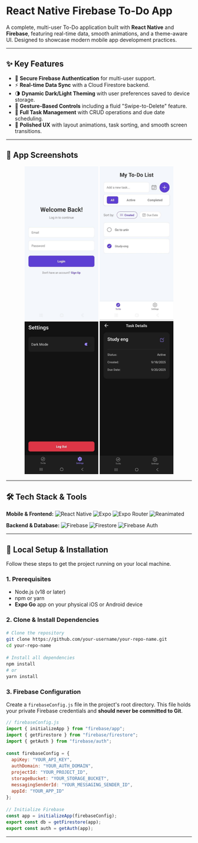 # React Native Firebase To-Do App

A complete, multi-user To-Do application built with **React Native** and **Firebase**, featuring real-time data, smooth animations, and a theme-aware UI. Designed to showcase modern mobile app development practices.

---

## ✨ Key Features

* 🔐 **Secure Firebase Authentication** for multi-user support.
* ⚡ **Real-time Data Sync** with a Cloud Firestore backend.
* 🌗 **Dynamic Dark/Light Theming** with user preferences saved to device storage.
* 👋 **Gesture-Based Controls** including a fluid "Swipe-to-Delete" feature.
* 📅 **Full Task Management** with CRUD operations and due date scheduling.
* 🚀 **Polished UX** with layout animations, task sorting, and smooth screen transitions.

---
## 📸 App Screenshots


<p align="center">
  <img src="https://github.com/z-Pearlina/mobile-todo-app/blob/main/screenshots/1.jpg" width="200" />
  <img src="https://github.com/z-Pearlina/mobile-todo-app/blob/main/screenshots/2.jpg" width="200" />
  <img src="https://github.com/z-Pearlina/mobile-todo-app/blob/main/screenshots/4.jpg" width="200" />
  <img src="https://github.com/z-Pearlina/mobile-todo-app/blob/main/screenshots/5.jpg" width="200" />
</p>


---

## 🛠️ Tech Stack & Tools

**Mobile & Frontend:**
![React Native](https://img.shields.io/badge/React_Native-20232A?style=for-the-badge\&logo=react\&logoColor=61DAFB)
![Expo](https://img.shields.io/badge/Expo-000020?style=for-the-badge\&logo=expo\&logoColor=white)
![Expo Router](https://img.shields.io/badge/Expo_Router-646CFF?style=for-the-badge\&logo=react-router\&logoColor=white)
![Reanimated](https://img.shields.io/badge/Reanimated-0055D7?style=for-the-badge\&logo=react\&logoColor=white)

**Backend & Database:**
![Firebase](https://img.shields.io/badge/Firebase-FFCA28?style=for-the-badge\&logo=firebase\&logoColor=black)
![Firestore](https://img.shields.io/badge/Firestore-FFC107?style=for-the-badge\&logo=google-cloud\&logoColor=black)
![Firebase Auth](https://img.shields.io/badge/Auth-F57C00?style=for-the-badge\&logo=firebase\&logoColor=white)

---

## 🚀 Local Setup & Installation

Follow these steps to get the project running on your local machine.

### 1. Prerequisites

* Node.js (v18 or later)
* npm or yarn
* **Expo Go** app on your physical iOS or Android device

### 2. Clone & Install Dependencies

```bash
# Clone the repository
git clone https://github.com/your-username/your-repo-name.git
cd your-repo-name

# Install all dependencies
npm install
# or
yarn install
```

### 3. Firebase Configuration

Create a `firebaseConfig.js` file in the project's root directory. This file holds your private Firebase credentials and **should never be committed to Git**.

```javascript
// firebaseConfig.js
import { initializeApp } from "firebase/app";
import { getFirestore } from "firebase/firestore";
import { getAuth } from "firebase/auth";

const firebaseConfig = {
  apiKey: "YOUR_API_KEY",
  authDomain: "YOUR_AUTH_DOMAIN",
  projectId: "YOUR_PROJECT_ID",
  storageBucket: "YOUR_STORAGE_BUCKET",
  messagingSenderId: "YOUR_MESSAGING_SENDER_ID",
  appId: "YOUR_APP_ID"
};

// Initialize Firebase
const app = initializeApp(firebaseConfig);
export const db = getFirestore(app);
export const auth = getAuth(app);
```

---

